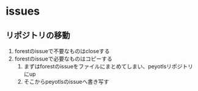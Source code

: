 issues
======

リポジトリの移動
----------------

1. forestのissueで不要なものはcloseする
2. forestのissueで必要なものはコピーする
    1. まずはforestのissueをファイルにまとめてしまい、peyotlsリポジトリにup
    2. そこからpeyotlsのissueへ書き写す
